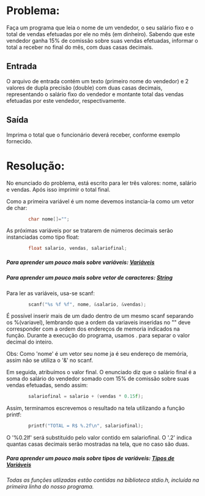 # Problema:

Faça um programa que leia o nome de um vendedor, o seu salário fixo e o total de vendas efetuadas por ele no mês (em dinheiro). Sabendo que este vendedor ganha 15% de comissão sobre suas vendas efetuadas, informar o total a receber no final do mês, com duas casas decimais.

## Entrada

O arquivo de entrada contém um texto (primeiro nome do vendedor) e 2 valores de dupla precisão (double) com duas casas decimais, representando o salário fixo do vendedor e montante total das vendas efetuadas por este vendedor, respectivamente.

## Saída

Imprima o total que o funcionário deverá receber, conforme exemplo fornecido.

# Resolução:

No enunciado do problema, está escrito para ler três valores: nome, salário e vendas. Após isso imprimir o total final.

Como a primeira variável é um nome devemos instancia-la como um vetor de char:

```c
        char nome[]="";
```

As próximas variáveis por se tratarem de números decimais serão instanciadas como tipo float:

```c
        float salario, vendas, salariofinal; 
```

##### Para aprender um pouco mais sobre variáveis: [Variáveis](http://linguagemc.com.br/variaveis-em-linguagem-c/)

##### Para aprender um pouco mais sobre vetor de caracteres: [String](http://linguagemc.com.br/string-em-c-vetor-de-caracteres/)

Para ler as variáveis, usa-se scanf:

```c
        scanf("%s %f %f", nome, &salario, &vendas);
```

É possível inserir mais de um dado dentro de um mesmo scanf separando os %(variavel), lembrando que a ordem da variaveis inseridas no "" deve corresponder com a ordem dos endereços de memoria indicados na função. Durante a execução do programa, usamos . para separar o valor decimal do inteiro.

Obs: Como 'nome' é um vetor seu nome ja é seu endereço de memória, assim não se utiliza o '&' no scanf.

Em seguida, atribuímos o valor final. O enunciado diz que o salário final é a soma do salário do vendedor somado com 15% de comissão sobre suas vendas efetuadas, sendo assim:

```c
        salariofinal = salario + (vendas * 0.15f);
```

Assim, terminamos escrevemos o resultado na tela utilizando a função printf:

```c
        printf("TOTAL = R$ %.2f\n", salariofinal);
```

O '%0.2lf' será substituido pelo valor contido em salariofinal. O '.2' indica quantas casas decimais serão mostradas na tela, que no caso são duas.

##### Para aprender um pouco mais sobre tipos de variáveis: [Tipos de Variáveis](http://linguagemc.com.br/tipos-de-dados-em-c/)

###### Todas as funções utlizadas estão contidas na biblioteca stdio.h, incluída na primeira linha do nosso programa.